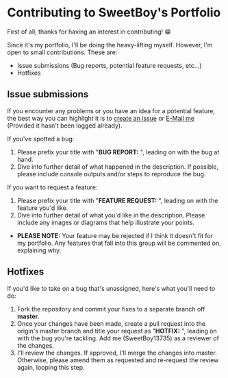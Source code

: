 # Contributing to SweetBoy's Portfolio
First of all, thanks for having an interest in contributing! 😁

Since it's my portfolio, I'll be doing the heavy-lifting myself. However, I'm open to small contributions. These are:
- Issue submissions (Bug reports, potential feature requests, etc...)
- Hotfixes

## Issue submissions
If you encounter any problems or you have an idea for a potential feature, the best way you can highlight it is to [create an issue](https://github.com/SweetBoy13735/SweetBoy13735.github.io/issues) or [E-Mail me](mailto:ramonegraham@gmail.com) (Provided it hasn't been logged already).

If you've spotted a bug:
1. Please prefix your title with "**BUG REPORT:** ", leading on with the bug at hand.
2. Dive into further detail of what happened in the description. If possible, please include console outputs and/or steps to reproduce the bug.

If you want to request a feature:
1. Please prefix your title with "**FEATURE REQUEST:** ", leading on with the feature you'd like.
2. Dive into further detail of what you'd like in the description. Please include any images or diagrams that help illustrate your points.
- **PLEASE NOTE:** Your feature may be rejected if I think it doesn't fit for my portfolio. Any features that fall into this group will be commented on, explaining why.

## Hotfixes
If you'd like to take on a bug that's unassigned, here's what you'll need to do:
1. Fork the repository and commit your fixes to a separate branch off **master**.
2. Once your changes have been made, create a pull request into the origin's master branch and title your request as "**HOTFIX:** ", leading on with the bug you're tackling. Add me (SweetBoy13735) as a reviewer of the changes.
3. I'll review the changes. If approved, I'll merge the changes into master. Otherwise, please amend them as requested and re-request the review again, looping this step.
